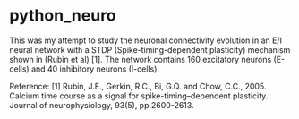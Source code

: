# python_neuro
This was my attempt to study the neuronal connectivity evolution in an E/I neural network with a STDP (Spike-timing-dependent plasticity) mechanism shown in (Rubin et al) [1]. The network contains 160 excitatory neurons (E-cells) and 40 inhibitory neurons (I-cells).

Reference:
[1] Rubin, J.E., Gerkin, R.C., Bi, G.Q. and Chow, C.C., 2005. Calcium time course as a signal for spike-timing–dependent plasticity. Journal of neurophysiology, 93(5), pp.2600-2613.
